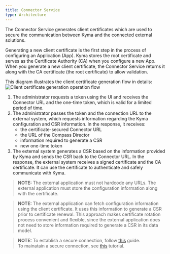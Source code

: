 ```yaml
---
title: Connector Service
type: Architecture
---
```


The Connector Service generates client certificates which are used to secure the communication between Kyma and the connected external solutions.        

Generating a new client certificate is the first step in the process of configuring an Application (App). Kyma stores the root certificate and serves as the Certificate Authority (CA) when you configure a new App. When you generate a new client certificate, the Connector Service returns it along with the CA certificate (the root certificate) to allow validation.  

This diagram illustrates the client certificate generation flow in details:
![Client certificate generation operation flow](#002-automatic-configuration.svg)

1. The administrator requests a token using <!--- the CLI or --> the UI and receives the Connector URL and the one-time token, which is valid for a limited period of time.
2. The administrator passes the token and the connection URL to the external system, which requests information regarding the Kyma configuration and CSR information. In the response, it receives:
    - the certificate-secured Connector URL
    - the URL of the Compass Director
    - information required to generate a CSR
    - new one-time token
3. The external system generates a CSR based on the information provided by Kyma and sends the CSR back to the Connector URL. In the response, the external system receives a signed certificate and the CA certificate. It can use the certificate to authenticate and safely communicate with Kyma.

>**NOTE:** The external application must not hardcode any URLs. The external application must store the configuration information along with the certificate. 

>**NOTE:**  The external application can fetch configuration information using the client certificate. It uses this information to generate a CSR prior to certificate renewal. This approach makes certificate rotation process convenient and flexible, since the external application does not need to store information required to generate a CSR in its data model.     

>**NOTE:** To establish a secure connection, follow [this](#08-establish-secure-connection-with-compass.md) guide.  
> To mainatain a secure connection, see [this](#08-maintain-secure-connection-with-compass.md) tutorial.